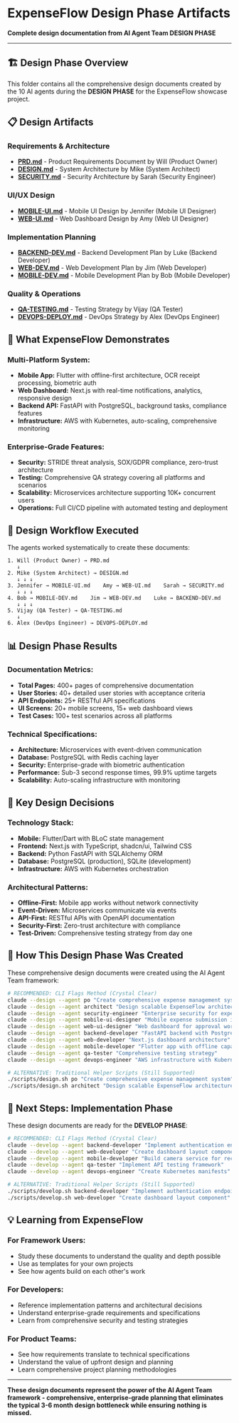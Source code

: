 # ExpenseFlow Design Phase Artifacts

**Complete design documentation from AI Agent Team DESIGN PHASE**

---

## 🏗️ **Design Phase Overview**

This folder contains all the comprehensive design documents created by the 10 AI agents during the **DESIGN PHASE** for the ExpenseFlow showcase project.

## 📋 **Design Artifacts**

### **Requirements & Architecture**
- **[PRD.md](PRD.md)** - Product Requirements Document by Will (Product Owner)
- **[DESIGN.md](DESIGN.md)** - System Architecture by Mike (System Architect)
- **[SECURITY.md](SECURITY.md)** - Security Architecture by Sarah (Security Engineer)

### **UI/UX Design**
- **[MOBILE-UI.md](MOBILE-UI.md)** - Mobile UI Design by Jennifer (Mobile UI Designer)
- **[WEB-UI.md](WEB-UI.md)** - Web Dashboard Design by Amy (Web UI Designer)

### **Implementation Planning**
- **[BACKEND-DEV.md](BACKEND-DEV.md)** - Backend Development Plan by Luke (Backend Developer)
- **[WEB-DEV.md](WEB-DEV.md)** - Web Development Plan by Jim (Web Developer)
- **[MOBILE-DEV.md](MOBILE-DEV.md)** - Mobile Development Plan by Bob (Mobile Developer)

### **Quality & Operations**
- **[QA-TESTING.md](QA-TESTING.md)** - Testing Strategy by Vijay (QA Tester)
- **[DEVOPS-DEPLOY.md](DEVOPS-DEPLOY.md)** - DevOps Strategy by Alex (DevOps Engineer)

## 🎯 **What ExpenseFlow Demonstrates**

### **Multi-Platform System:**
- **Mobile App:** Flutter with offline-first architecture, OCR receipt processing, biometric auth
- **Web Dashboard:** Next.js with real-time notifications, analytics, responsive design
- **Backend API:** FastAPI with PostgreSQL, background tasks, compliance features
- **Infrastructure:** AWS with Kubernetes, auto-scaling, comprehensive monitoring

### **Enterprise-Grade Features:**
- **Security:** STRIDE threat analysis, SOX/GDPR compliance, zero-trust architecture
- **Testing:** Comprehensive QA strategy covering all platforms and scenarios
- **Scalability:** Microservices architecture supporting 10K+ concurrent users
- **Operations:** Full CI/CD pipeline with automated testing and deployment

## 🔄 **Design Workflow Executed**

The agents worked systematically to create these documents:

```
1. Will (Product Owner) → PRD.md
   ↓
2. Mike (System Architect) → DESIGN.md
   ↓ ↓ ↓
3. Jennifer → MOBILE-UI.md    Amy → WEB-UI.md    Sarah → SECURITY.md
   ↓ ↓ ↓
4. Bob → MOBILE-DEV.md    Jim → WEB-DEV.md    Luke → BACKEND-DEV.md
   ↓ ↓ ↓
5. Vijay (QA Tester) → QA-TESTING.md
   ↓
6. Alex (DevOps Engineer) → DEVOPS-DEPLOY.md
```

## 📊 **Design Phase Results**

### **Documentation Metrics:**
- **Total Pages:** 400+ pages of comprehensive documentation
- **User Stories:** 40+ detailed user stories with acceptance criteria
- **API Endpoints:** 25+ RESTful API specifications
- **UI Screens:** 20+ mobile screens, 15+ web dashboard views
- **Test Cases:** 100+ test scenarios across all platforms

### **Technical Specifications:**
- **Architecture:** Microservices with event-driven communication
- **Database:** PostgreSQL with Redis caching layer
- **Security:** Enterprise-grade with biometric authentication
- **Performance:** Sub-3 second response times, 99.9% uptime targets
- **Scalability:** Auto-scaling infrastructure with monitoring

## 🎯 **Key Design Decisions**

### **Technology Stack:**
- **Mobile:** Flutter/Dart with BLoC state management
- **Frontend:** Next.js with TypeScript, shadcn/ui, Tailwind CSS
- **Backend:** Python FastAPI with SQLAlchemy ORM
- **Database:** PostgreSQL (production), SQLite (development)
- **Infrastructure:** AWS with Kubernetes orchestration

### **Architectural Patterns:**
- **Offline-First:** Mobile app works without network connectivity
- **Event-Driven:** Microservices communicate via events
- **API-First:** RESTful APIs with OpenAPI documentation
- **Security-First:** Zero-trust architecture with compliance
- **Test-Driven:** Comprehensive testing strategy from day one

## 🚀 **How This Design Phase Was Created**

These comprehensive design documents were created using the AI Agent Team framework:

```bash
# RECOMMENDED: CLI Flags Method (Crystal Clear)
claude --design --agent po "Create comprehensive expense management system"
claude --design --agent architect "Design scalable ExpenseFlow architecture"
claude --design --agent security-engineer "Enterprise security for expense management"
claude --design --agent mobile-ui-designer "Mobile expense submission interface"
claude --design --agent web-ui-designer "Web dashboard for approval workflows"
claude --design --agent backend-developer "FastAPI backend with PostgreSQL"
claude --design --agent web-developer "Next.js dashboard architecture"
claude --design --agent mobile-developer "Flutter app with offline capabilities"
claude --design --agent qa-tester "Comprehensive testing strategy"
claude --design --agent devops-engineer "AWS infrastructure with Kubernetes"

# ALTERNATIVE: Traditional Helper Scripts (Still Supported)
./scripts/design.sh po "Create comprehensive expense management system"
./scripts/design.sh architect "Design scalable ExpenseFlow architecture"
```

## 🚀 **Next Steps: Implementation Phase**

These design documents are ready for the **DEVELOP PHASE**:

```bash
# RECOMMENDED: CLI Flags Method (Crystal Clear)
claude --develop --agent backend-developer "Implement authentication endpoints"
claude --develop --agent web-developer "Create dashboard layout component"
claude --develop --agent mobile-developer "Build camera service for receipts"
claude --develop --agent qa-tester "Implement API testing framework"
claude --develop --agent devops-engineer "Create Kubernetes manifests"

# ALTERNATIVE: Traditional Helper Scripts (Still Supported)
./scripts/develop.sh backend-developer "Implement authentication endpoints"
./scripts/develop.sh web-developer "Create dashboard layout component"
```

## 💡 **Learning from ExpenseFlow**

### **For Framework Users:**
- Study these documents to understand the quality and depth possible
- Use as templates for your own projects
- See how agents build on each other's work

### **For Developers:**
- Reference implementation patterns and architectural decisions
- Understand enterprise-grade requirements and specifications
- Learn from comprehensive security and testing strategies

### **For Product Teams:**
- See how requirements translate to technical specifications
- Understand the value of upfront design and planning
- Learn comprehensive project planning methodologies

---

**These design documents represent the power of the AI Agent Team framework - comprehensive, enterprise-grade planning that eliminates the typical 3-6 month design bottleneck while ensuring nothing is missed.**